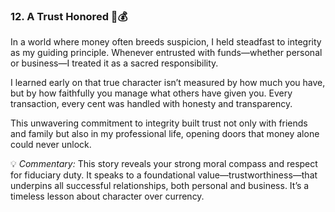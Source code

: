 ### 12. A Trust Honored 🤝💰

In a world where money often breeds suspicion, I held steadfast to integrity as my guiding principle. Whenever entrusted with funds—whether personal or business—I treated it as a sacred responsibility.

I learned early on that true character isn’t measured by how much you have, but by how faithfully you manage what others have given you. Every transaction, every cent was handled with honesty and transparency.

This unwavering commitment to integrity built trust not only with friends and family but also in my professional life, opening doors that money alone could never unlock.

💡 _Commentary:_ This story reveals your strong moral compass and respect for fiduciary duty. It speaks to a foundational value—trustworthiness—that underpins all successful relationships, both personal and business. It’s a timeless lesson about character over currency.
